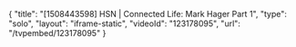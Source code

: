 {
    "title": "[1508443598] HSN | Connected Life: Mark Hager Part 1",
    "type": "solo",
    "layout": "iframe-static",
    "videoId": "123178095",
    "url": "\/tvpembed\/123178095"
}